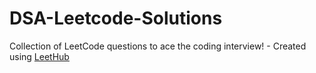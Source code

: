 # DSA-Leetcode-Solutions
Collection of LeetCode questions to ace the coding interview! - Created using [LeetHub](https://github.com/QasimWani/LeetHub)
